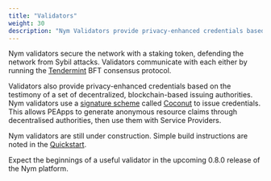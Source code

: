 ```yaml
---
title: "Validators"
weight: 30
description: "Nym Validators provide privacy-enhanced credentials based on the testimony of a set of decentralized, blockchain-based issuing authorities."
---
```


Nym validators secure the network with a staking token, defending the network from Sybil attacks. Validators communicate with each either by running the [Tendermint](https://tendermint.com) BFT consensus protocol.

Validators also provide privacy-enhanced credentials based on the testimony of a set of decentralized, blockchain-based issuing authorities. Nym validators use a [signature scheme](https://en.wikipedia.org/wiki/Digital_signature) called [Coconut](https://arxiv.org/abs/1802.07344) to issue credentials. This allows PEApps to generate anonymous resource claims through decentralised authorities, then use them with Service Providers.

Nym validators are still under construction. Simple build instructions are noted in the [Quickstart](/docs/quickstart/). 

Expect the beginnings of a useful validator in the upcoming 0.8.0 release of the Nym platform.
